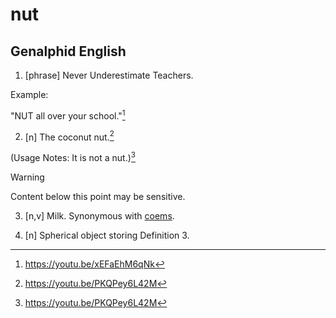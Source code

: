 # nut
## Genalphid English
1. [phrase] Never Underestimate Teachers.

Example:

"NUT all over your school."[^1]

2. [n] The coconut nut.[^2]

(Usage Notes: It is not a nut.)[^2]

> [!WARNING]
> Content below this point may be sensitive.

3. [n,v] Milk. Synonymous with [coems](coems.md).

4. [n] Spherical object storing Definition 3.

[^1]: <https://youtu.be/xEFaEhM6qNk>
[^2]: <https://youtu.be/PKQPey6L42M>
